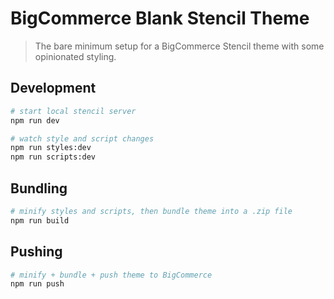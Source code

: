 # BigCommerce Blank Stencil Theme

> The bare minimum setup for a BigCommerce Stencil theme with some opinionated styling.

## Development

```sh
# start local stencil server
npm run dev

# watch style and script changes
npm run styles:dev
npm run scripts:dev
```

## Bundling

```sh
# minify styles and scripts, then bundle theme into a .zip file
npm run build
```

## Pushing

```sh
# minify + bundle + push theme to BigCommerce
npm run push
```
